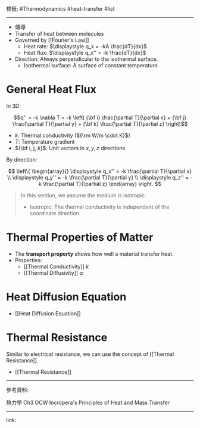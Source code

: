 標籤: #Thermodynamics #heat-transfer #list 

---

- 傳導
- Transfer of heat between molecules
- Governed by [[Fourier's Law]]
	- Heat rate: $\displaystyle q_x = -kA \frac{dT}{dx}$
	- Heat flux: $\displaystyle q_x'' = -k \frac{dT}{dx}$
- Direction: Always perpendicular to the isothermal surface.
	- Isothermal surface: A surface of constant temperature.

# General Heat Flux

In 3D:

$$q'' = -k \nabla T = -k 
\left(
	{\bf i} \frac{\partial T}{\partial x} +
	{\bf j} \frac{\partial T}{\partial y} +
	{\bf k} \frac{\partial T}{\partial z}
\right)$$

- $k$: Thermal conductivity (${\rm W/m \cdot K}$)
- $T$: Temperature gradient
- ${\bf i, j, k}$: Unit vectors in $x, y, z$ directions

By direction:

$$
\left\{
	\begin{array}{}
		\displaystyle
		q_x'' = -k \frac{\partial T}{\partial x} \\
		\displaystyle
		q_y'' = -k \frac{\partial T}{\partial y} \\
		\displaystyle
		q_z'' = -k \frac{\partial T}{\partial z}
	\end{array}
\right.
$$

> In this section, we assume the medium is isotropic.
> - Isotropic: The thermal conductivity is independent of the coordinate direction.

# Thermal Properties of Matter

- The **transport property** shows how well a material transfer heat.
- Properties:
	- [[Thermal Conductivity]] $k$
	- [[Thermal Diffusivity]] $\alpha$

# Heat Diffusion Equation

- [[Heat Diffusion Equation]]

# Thermal Resistance

Similar to electrical resistance, we can use the concept of [[Thermal Resistance]].

- [[Thermal Resistance]]

---

參考資料:

熱力學 Ch3 OCW
Incropera's Principles of Heat and Mass Transfer

---

link:

